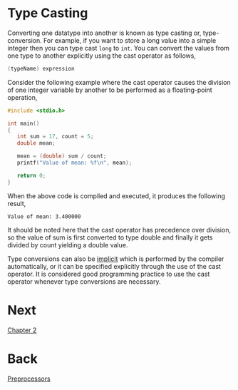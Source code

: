 # Type Casting
Converting one datatype into another is known as type casting or, type-conversion. For example, if you want to store a long value into a simple integer then you can type cast `long` to `int`. You can convert the values from one type to another explicitly using the cast operator as follows,
```c++
(typeName) expression
```
Consider the following example where the cast operator causes the division of one integer variable by another to be performed as a floating-point operation,
```c++
#include <stdio.h>

int main()
{
   int sum = 17, count = 5;
   double mean;

   mean = (double) sum / count;
   printf("Value of mean: %f\n", mean);

   return 0;
}
```
When the above code is compiled and executed, it produces the following result,
```none
Value of mean: 3.400000
```
It should be noted here that the cast operator has precedence over division, so the value of sum is first converted to type double and finally it gets divided by count yielding a double value.

Type conversions can also be [implicit](https://www.geeksforgeeks.org/implicit-type-conversion-in-c-with-examples/) which is performed by the compiler automatically, or it can be specified explicitly through the use of the cast operator. It is considered good programming practice to use the cast operator whenever type conversions are necessary.

# Next

[Chapter 2](../../chap02/preliminaries.md)

# Back
[Preprocessors](../sec13/preprocessors.md)
